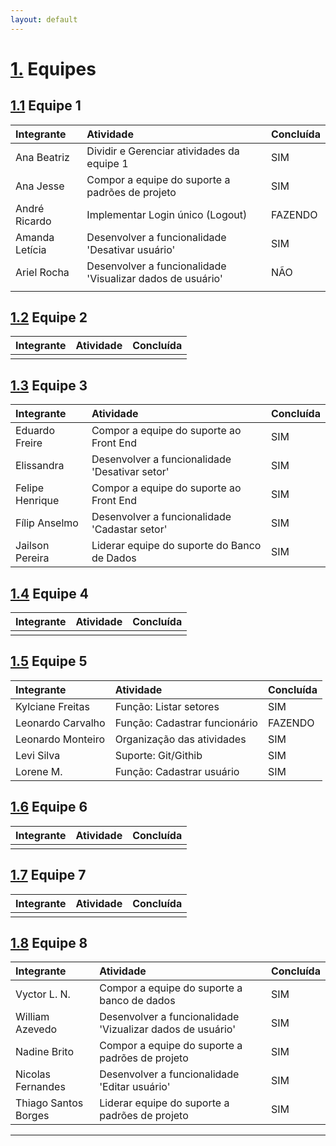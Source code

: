 ```yaml
---
layout: default
---
```

# [1.](#header-1) Equipes
## [1.1](#header-2) Equipe 1


|Integrante     |Atividade      |Concluída      |
|:--------------|:--------------|:--------------|
| Ana Beatriz  | Dividir e  Gerenciar atividades da equipe 1 |     SIM     |
|  Ana Jesse  | Compor a equipe do suporte a padrões de projeto |        SIM     |
|  André Ricardo  | Implementar Login único (Logout)   |      FAZENDO     |
|  Amanda Letícia  |  Desenvolver a funcionalidade 'Desativar usuário'  |  SIM    |
|  Ariel Rocha |  Desenvolver a funcionalidade 'Visualizar dados de usuário'  |   NÃO
    |

## [1.2](#header-3) Equipe 2

|     Integrante         | Atividade                  | Concluída|
|:-------------------|:------------------------|:--------------|
|                    |                         |               |

## [1.3](#header-3) Equipe 3

|Integrante     |Atividade      |Concluída      |
|:--------------|:--------------|:--------------|
| Eduardo Freire| Compor a equipe do suporte ao Front End |     SIM     |
| Elissandra | Desenvolver a funcionalidade 'Desativar setor' |        SIM     |
| Felipe Henrique| Compor a equipe do suporte ao Front End |      SIM     |
| Fílip Anselmo | Desenvolver a funcionalidade 'Cadastar setor' |       SIM     |
| Jailson Pereira | Liderar equipe do suporte do Banco de Dados |       SIM     |

## [1.4](#header-4) Equipe 4

|     Integrante         | Atividade                  | Concluída|
|:-------------------|:------------------------|:--------------|
|                    |                         |               |

## [1.5](#header-5) Equipe 5

|     Integrante     | Atividade                         | Concluída |
|:-------------------|:----------------------------------|:----------|
| Kylciane Freitas   | Função: Listar setores            |    SIM    |
| Leonardo Carvalho  | Função: Cadastrar funcionário     |  FAZENDO  |
| Leonardo Monteiro  | Organização das atividades        |    SIM    |
| Levi Silva         | Suporte: Git/Githib               |    SIM    |
| Lorene M.          | Função: Cadastrar usuário         |    SIM    |

## [1.6](#header-6) Equipe 6    

|     Integrante         | Atividade                  | Concluída|
|:-------------------|:------------------------|:--------------|
|                    |                         |               |

## [1.7](#header-7) Equipe 7

|     Integrante         | Atividade                  | Concluída|
|:-------------------|:------------------------|:--------------|
|                    |                         |               |

## [1.8](#header-8) Equipe 8

|Integrante     |Atividade      |Concluída      |
|:--------------|:--------------|:--------------|
| Vyctor L. N. | Compor a equipe do suporte a banco de dados |     SIM     |
| William Azevedo | Desenvolver a funcionalidade 'Vizualizar dados de usuário' |        SIM     |
| Nadine Brito | Compor a equipe do suporte a padrões de projeto |      SIM     |
| Nicolas Fernandes | Desenvolver a funcionalidade 'Editar usuário' |       SIM     |
| Thiago Santos Borges | Liderar equipe do suporte a padrões de projeto |       SIM     |

* * *
